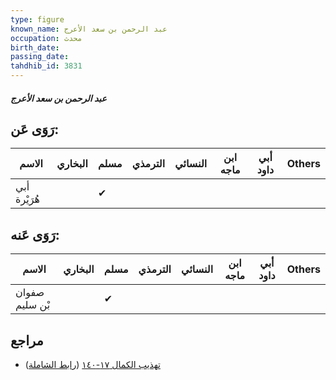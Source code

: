 ```yaml
---
type: figure
known_name: عبد الرحمن بن سعد الأعرج
occupation: محدث
birth_date:
passing_date:
tahdhib_id: 3831
---
```

##### عبد الرحمن بن سعد الأعرج

## رَوَى عَن:
| الاسم        | البخاري | مسلم | الترمذي | النسائي | ابن ماجه | أبي داود | Others |
| ------------ | ------- | ---- | ------- | ------- | -------- | -------- | ------ |
| أبي هُرَيْرة |         | ✔    |         |         |          |          |        |
## رَوَى عَنه:
| الاسم          | البخاري | مسلم | الترمذي | النسائي | ابن ماجه | أبي داود | Others |
| -------------- | ------- | ---- | ------- | ------- | -------- | -------- | ------ |
| صفوان بْن سليم |         | ✔    |         |         |          |          |        |
## مراجع
- [تهذيب الكمال ١٧-١٤٠](obsidian://open?vault=Tahdhib-al-Kamal&file=Figures/٣٨٣١-عبد%20الرحمن%20بن%20سعد%20الأعرج) ([رابط الشاملة](https://shamela.ws/book/3722/8690))